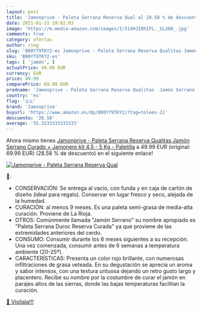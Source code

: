 ```yaml
---
layout: post
title: 'Jamonprive - Paleta Serrana Reserva Qual al 28.58 % de descuento'
date: 2021-01-31 19:02:03
image: 'https://m.media-amazon.com/images/I/514HJI8hIFL._SL200_.jpg'
comments: true
category: ofertas
author: ring
slug: 'B00Y79TKY2-es Jamonprive - Paleta Serrana Reserva Qualitas Jamón Serrano...'
sku: 'B00Y79TKY2-es'
tags: [ 'jamón', ]
actualPrice: 49.99 EUR
currency: EUR
price: 49.99
comparePrice: 69.99 EUR
prodname: 'Jamonprive - Paleta Serrana Reserva Qualitas  Jamón Serrano Curado  + Jamonero kit 4.5 - 5 Kg - Paletilla'
country: 'es'
flag: '🇪🇸'
brand: 'Jamonprive'
buyurl: 'https://www.amazon.es/dp/B00Y79TKY2/?tag=tolees-21'
descuento: '28.58'
average: '55.3233333333333'
---
```


Ahora mismo tienes [Jamonprive - Paleta Serrana Reserva Qualitas  Jamón Serrano Curado  + Jamonero kit 4.5 - 5 Kg - Paletilla](https://www.amazon.es/dp/B00Y79TKY2/?tag=tolees-21) a 49.99 EUR (original: 69.99 EUR) (28.58 %  de descuento) en el siguiente enlace!

[![Jamonprive - Paleta Serrana Reserva Qual](https://m.media-amazon.com/images/I/514HJI8hIFL._SL200_.jpg)](https://www.amazon.es/dp/B00Y79TKY2/?tag=tolees-21)

🔎:

- CONSERVACIÓN: Se entrega al vacío, con funda y en caja de cartón de diseño (ideal para regalo). Conservar en lugar fresco y seco, alejada de la humedad.
- CURACIÓN: al menos 9 meses. Es una paleta semi-grasa de media-alta curación. Proviene de La Rioja.
- OTROS: Comúnmente llamada "Jamón Serrano" su nombre apropiado es "Paleta Serrana Duroc Reserva Curada" ya que proviene de las extremidades anteriores del cerdo.
- CONSUMO: Consumir durante los 6 meses siguientes a su recepción. Una vez comenzada, consumir antes de 6 semanas a temperatura ambiente (20-25º).
- CARACTERÍSTICAS: Presenta un color rojo brillante, con numerosas infiltraciones de grasa veteada. En su degustación se aprecia un aroma y sabor intensos, con una textura untuosa dejando un retro gusto largo y placentero. Recibe su nombre por la costumbre de curar el jamón en parajes altos de las sierras, donde las bajas temperaturas facilitan la curación.

[🛒 Visítala!!!](https://www.amazon.es/dp/B00Y79TKY2/?tag=tolees-21)
